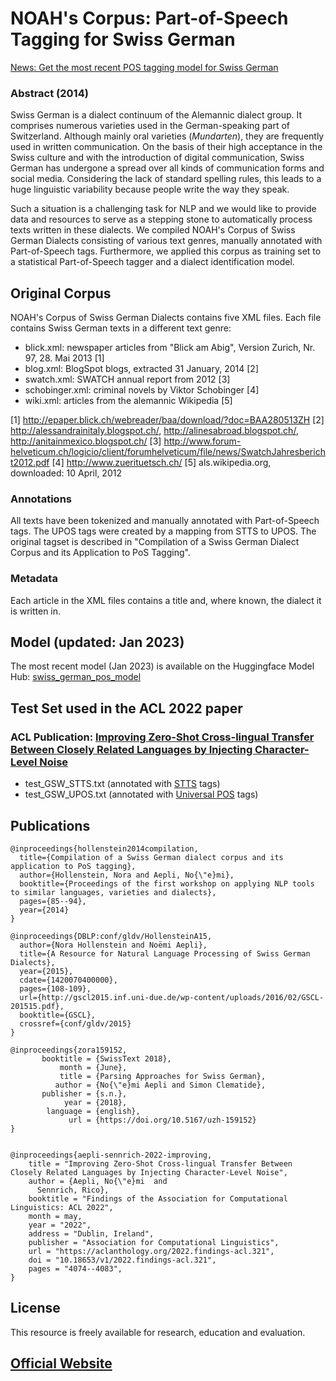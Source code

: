 # NOAH's Corpus: Part-of-Speech Tagging for Swiss German

[News: Get the most recent POS tagging model for Swiss German](https://huggingface.co/noeminaepli/swiss_german_pos_model)

### Abstract (2014)

Swiss German is a dialect continuum of the Alemannic dialect group. It comprises numerous varieties used in the German-speaking part of Switzerland. Although mainly oral varieties (_Mundarten_), they are frequently used in written communication. On the basis of their high acceptance in the Swiss culture and with the introduction of digital communication, Swiss German has undergone a spread over all kinds of communication forms and social media. Considering the lack of standard spelling rules, this leads to a huge linguistic variability because people write the way they speak. 

Such a situation is a challenging task for NLP and we would like to provide data and resources to serve as a stepping stone to automatically process texts written in these dialects. We compiled NOAH's Corpus of Swiss German Dialects consisting of various text genres, manually annotated with Part-of-Speech tags. Furthermore, we applied this corpus as training set to a statistical Part-of-Speech tagger and a dialect identification model.

## Original Corpus

NOAH's Corpus of Swiss German Dialects contains five XML files.
Each file contains Swiss German texts in a different text genre:
- blick.xml: newspaper articles from "Blick am Abig", Version Zurich, Nr. 97, 28. Mai 2013 [1]
- blog.xml: BlogSpot blogs, extracted 31 January, 2014 [2]
- swatch.xml: SWATCH annual report from 2012 [3]
- schobinger.xml: criminal novels by Viktor Schobinger [4]
- wiki.xml: articles from the alemannic Wikipedia [5]

[1] http://epaper.blick.ch/webreader/baa/download/?doc=BAA280513ZH
[2] http://alessandrainitaly.blogspot.ch/, http://alinesabroad.blogspot.ch/, http://anitainmexico.blogspot.ch/
[3] http://www.forum-helveticum.ch/logicio/client/forumhelveticum/file/news/SwatchJahresbericht2012.pdf
[4] http://www.zuerituetsch.ch/
[5] als.wikipedia.org, downloaded: 10 April, 2012

### Annotations

All texts have been tokenized and manually annotated with Part-of-Speech tags. The UPOS tags were created by a mapping from STTS to UPOS.
The original tagset is described in "Compilation of a Swiss German Dialect Corpus and its Application to PoS Tagging".

### Metadata

Each article in the XML files contains a title and, where known, the dialect it is written in.

## Model (updated: Jan 2023)

The most recent model (Jan 2023) is available on the Huggingface Model Hub: [swiss_german_pos_model](https://huggingface.co/noeminaepli/swiss_german_pos_model)

## Test Set used in the ACL 2022 paper
### ACL Publication: [Improving Zero-Shot Cross-lingual Transfer Between Closely Related Languages by Injecting Character-Level Noise](https://noe-eva.github.io/publication/acl22/)

- test_GSW_STTS.txt (annotated with [STTS](https://www.ims.uni-stuttgart.de/forschung/ressourcen/lexika/germantagsets/) tags)
- test_GSW_UPOS.txt (annotated with [Universal POS](https://www.ims.uni-stuttgart.de/forschung/ressourcen/lexika/germantagsets/) tags)



## Publications

```
@inproceedings{hollenstein2014compilation,
  title={Compilation of a Swiss German dialect corpus and its application to PoS tagging},
  author={Hollenstein, Nora and Aepli, No{\"e}mi},
  booktitle={Proceedings of the first workshop on applying NLP tools to similar languages, varieties and dialects},
  pages={85--94},
  year={2014}
}

@inproceedings{DBLP:conf/gldv/HollensteinA15,
  author={Nora Hollenstein and Noëmi Aepli},
  title={A Resource for Natural Language Processing of Swiss German Dialects},
  year={2015},
  cdate={1420070400000},
  pages={108-109},
  url={http://gscl2015.inf.uni-due.de/wp-content/uploads/2016/02/GSCL-201515.pdf},
  booktitle={GSCL},
  crossref={conf/gldv/2015}
}

@inproceedings{zora159152,
       booktitle = {SwissText 2018},
           month = {June},
           title = {Parsing Approaches for Swiss German},
          author = {No{\"e}mi Aepli and Simon Clematide},
       publisher = {s.n.},
            year = {2018},
        language = {english},
             url = {https://doi.org/10.5167/uzh-159152}
}


@inproceedings{aepli-sennrich-2022-improving,
    title = "Improving Zero-Shot Cross-lingual Transfer Between Closely Related Languages by Injecting Character-Level Noise",
    author = {Aepli, No{\"e}mi  and
      Sennrich, Rico},
    booktitle = "Findings of the Association for Computational Linguistics: ACL 2022",
    month = may,
    year = "2022",
    address = "Dublin, Ireland",
    publisher = "Association for Computational Linguistics",
    url = "https://aclanthology.org/2022.findings-acl.321",
    doi = "10.18653/v1/2022.findings-acl.321",
    pages = "4074--4083",
}

```


## License

This resource is freely available for research, education and evaluation. 



## [Official Website](https://noe-eva.github.io/NOAH-Corpus/)
